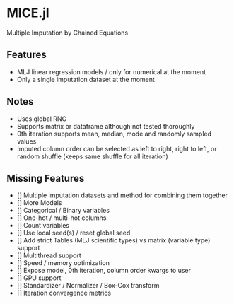 # MICE.jl
Multiple Imputation by Chained Equations

## Features
* MLJ linear regression models / only for numerical at the moment
* Only a single imputation dataset at the moment

## Notes
* Uses global RNG
* Supports matrix or dataframe although not tested thoroughly
* 0th iteration supports mean, median, mode and randomly sampled values
* Imputed column order can be selected as left to right, right to left, or random shuffle (keeps same shuffle for all iteration)

## Missing Features

* [] Multiple imputation datasets and method for combining them together
* [] More Models
* [] Categorical / Binary variables
* [] One-hot / multi-hot columns
* [] Count variables
* [] Use local seed(s) / reset global seed
* [] Add strict Tables (MLJ scientific types) vs matrix (variable type) support
* [] Multithread support
* [] Speed / memory optimization
* [] Expose model, 0th iteration, column order kwargs to user
* [] GPU support
* [] Standardizer / Normalizer / Box-Cox transform 
* [] Iteration convergence metrics
